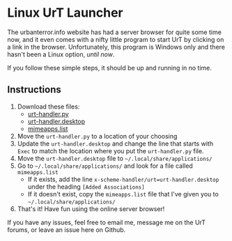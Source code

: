 Linux UrT Launcher
==================

The urbanterror.info website has had a server browser for quite some time now, and it even comes with a nifty little program to start UrT by clicking on a link in the browser. Unfortunately, this program is Windows only and there hasn't been a Linux option, *until now*.


If you follow these simple steps, it should be up and running in no time.

## Instructions ##
1. Download these files:
    + [urt-handler.py](urt-handler.py)
    + [urt-handler.desktop](urt-handler.desktop)
    + [mimeapps.list](mimeapps.list)
2. Move the `urt-handler.py` to a location of your choosing
3. Update the `urt-handler.desktop` and change the line that starts with `Exec` to match the location where you put the `urt-handler.py` file.  
4. Move the `urt-handler.desktop` file to `~/.local/share/applications/`
5. Go to `~/.local/share/applications/` and look for a file called `mimeapps.list`  
    + If it exists, add the line `x-scheme-handler/urt=urt-handler.desktop` under the heading `[Added Associations]`
    + If it doesn't exist, copy the `mimeapps.list` file that I've given you to `~/.local/share/applications/`
6. That's it! Have fun using the online server browser!


If you have any issues, feel free to email me, message me on the UrT forums, or leave an issue here on Github.